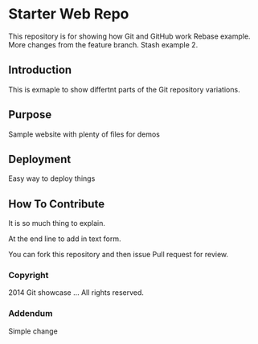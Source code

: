 # Starter Web Repo

This repository is for showing how Git and GitHub work
Rebase example.
More changes from the feature branch.
Stash example 2.

## Introduction

This is exmaple to show differtnt parts of the Git repository variations.

## Purpose

Sample website with plenty of files for demos

## Deployment

Easy way to deploy things

## How To Contribute

It is so much thing to explain.

At the end line to add in text form.

You can fork this repository and then issue Pull request for review.

### Copyright 

2014 Git showcase ... All rights reserved.

### Addendum
Simple change
